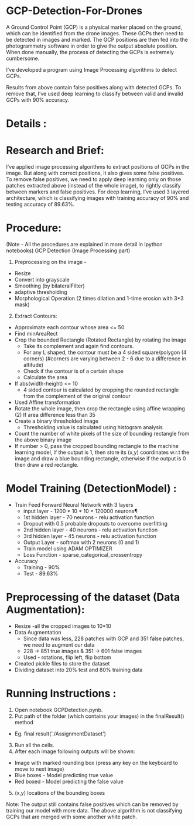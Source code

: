 # GCP-Detection-For-Drones
A Ground Control Point (GCP) is a physical marker placed on the ground, which can be identified from the drone images. These GCPs then need to be detected in images and marked. The GCP positions are then fed into the photogrammetry software in order to give the output absolute position. When done manually, the process of detecting the GCPs is extremely cumbersome.

I’ve developed a program using Image Processing algorithms to detect GCPs.

Results from above contain false positives along with detected GCPs. To remove that, I’ve used deep learning to classify between valid and invalid GCPs with 90% accuracy.

# Details :

# Research and Brief:

I’ve applied image processing algorithms to extract positions of GCPs in the image. But
along with correct positions, it also gives some false positives. To remove false positives, we
need to apply deep learning only on those patches extracted above (instead of the whole
image), to rightly classify between markers and false positives.
For deep learning, I’ve used 3 layered architecture, which is classifying images with training
accuracy of 90% and testing accuracy of 89.63%.

# Procedure:

(Note - All the procedures are explained in more detail in Ipython notebooks)
GCP Detection (Image Processing part)
1) Preprocessing on the image -
- Resize
- Convert into grayscale
- Smoothing (by bilateralFilter)
- adaptive thresholding
- Morphological Operation (2 times dilation and 1-time erosion with 3*3
mask)
2) Extract Contours:
- Approximate each contour whose area <= 50
- Find minAreaRect
- Crop the bounded Rectangle (Rotated Rectangle) by rotating the image
  - Take its complement and again find contours.
  - For any L shaped, the contour must be a 4 sided square/polygon
    (4 corners) (#corners are varying between 2 - 6 due to a difference
    in altitude)
  - Check if the contour is of a certain shape
  - Calculate the area
- If abs(width-height) <= 10
  - 4 sided contour is calculated by cropping the rounded rectangle
    from the complement of the original contour
- Used Affine transformation
- Rotate the whole image, then crop the rectangle
  using affine wrapping
(2) If area difference less than 35
- Create a binary thresholded image
  - Thresholding value is calculated using
    histogram analysis
- Count the number of white pixels of the size of
  bounding rectangle from the above binary image
- If number > 0, pass the cropped bounding
rectangle to the machine learning model, if the
output is 1, then store its (x,y) coordinates w.r.t the
image and draw a blue bounding rectangle,
otherwise if the output is 0 then draw a red
rectangle.
# Model Training (DetectionModel) :
- Train Feed Forward Neural Network with 3 layers
  - input layer - 1200 * 10 * 10 = 120000 neurons¶
  - 1st hidden layer - 70 neurons - relu activation function
  - Dropout with 0.5 probable dropouts to overcome overfitting
  - 2nd hidden layer - 40 neurons - relu activation function
  - 3rd hidden layer - 45 neurons - relu activation function
  - Output Layer - softmax with 2 neurons (0 and 1)
  - Train model using ADAM OPTIMIZER
  - Loss Function - sparse_categorical_crossentropy
- Accuracy
  - Training - 90%
  - Test - 89.63%
# Preprocessing of the dataset (Data Augmentation):
- Resize
  -all the cropped images to 10*10
- Data Augmentation
  - Since data was less, 228 patches with GCP and 351 false patches, we
need to augment our data
  - 228 -> 851 true images & 351 -> 601 false images
  - Used - rotations, flip left, flip bottom
- Created pickle files to store the dataset
- Dividing dataset into 20% test and 80% training data
# Running Instructions :
1) Open notebook GCPDetection.pynb.
2) Put path of the folder (which contains your images) in the finalResult() method
- Eg. final result('./AssignmentDataset')
3) Run all the cells.
4) After each image following outputs will be shown:
- Image with marked rounding box (press any key on the keyboard to move to next
image)
- Blue boxes - Model predicting true value
- Red boxed - Model predicting the false value
5) (x,y) locations of the bounding boxes

Note: The output still contains false positives which can be
removed by training our model with more data. The above
algorithm is not classifying GCPs that are merged with some
another white patch.

